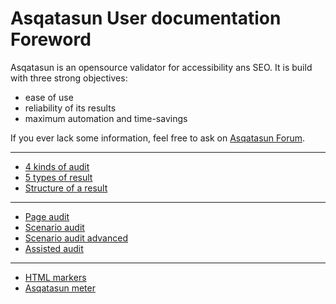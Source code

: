 # Asqatasun User documentation Foreword

Asqatasun is an opensource validator for accessibility ans SEO. It is build with three strong objectives:

* ease of use
* reliability of its results
* maximum automation and time-savings

If you ever lack some information, feel free to ask on [Asqatasun Forum](http://forum.asqatasun.org/).

---

* [4 kinds of audit](userdoc-01-4-audits.md)
* [5 types of result](userdoc-02-5-results.md)
* [Structure of a result](userdoc-02b-structure_of_a_result.md)

---

* [Page audit](userdoc-03-page-audit.md)
* [Scenario audit](userdoc-04-scenario-audit.md)
* [Scenario audit advanced](userdoc-05-scenario-audit-advanced.md)
* [Assisted audit](userdoc-06-assisted-audit.md)

---

* [HTML markers](userdoc-07-HTML-markers.md)
* [Asqatasun meter](userdoc-08-score-asqatasun-meter.md)



